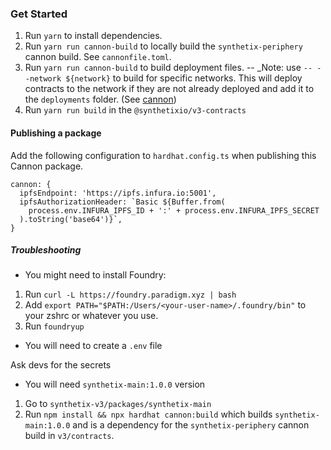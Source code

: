 ### Get Started

1. Run `yarn` to install dependencies.
2. Run `yarn run cannon-build` to locally build the `synthetix-periphery` cannon build. See `cannonfile.toml`.
3. Run `yarn run cannon-build` to build deployment files.
   -- \_Note: use `-- --network ${network}` to build for specific networks. This will deploy contracts to the network if they are not already deployed and add it to the `deployments` folder. (See [cannon](https://usecannon.com/))
4. Run `yarn run build` in the `@synthetixio/v3-contracts`

#### Publishing a package

Add the following configuration to `hardhat.config.ts` when publishing this Cannon package.

```
cannon: {
  ipfsEndpoint: 'https://ipfs.infura.io:5001',
  ipfsAuthorizationHeader: `Basic ${Buffer.from(
    process.env.INFURA_IPFS_ID + ':' + process.env.INFURA_IPFS_SECRET
  ).toString('base64')}`,
}
```

##### Troubleshooting

- You might need to install Foundry:

1. Run `curl -L https://foundry.paradigm.xyz | bash`
2. Add `export PATH="$PATH:/Users/<your-user-name>/.foundry/bin"` to your zshrc or whatever you use.
3. Run `foundryup`

- You will need to create a `.env` file

Ask devs for the secrets

- You will need `synthetix-main:1.0.0` version

1. Go to `synthetix-v3/packages/synthetix-main`
2. Run `npm install && npx hardhat cannon:build` which builds `synthetix-main:1.0.0` and is a dependency for the `synthetix-periphery` cannon build in `v3/contracts`.
